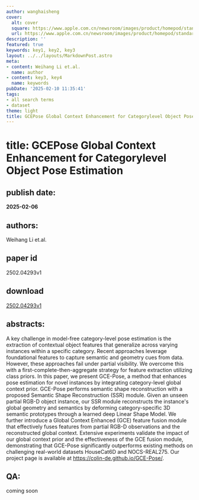 ```yaml
---
author: wanghaisheng
cover:
  alt: cover
  square: https://www.apple.com.cn/newsroom/images/product/homepod/standard/Apple-HomePod-hero-230118_big.jpg.large_2x.jpg
  url: https://www.apple.com.cn/newsroom/images/product/homepod/standard/Apple-HomePod-hero-230118_big.jpg.large_2x.jpg
description: ''
featured: true
keywords: key1, key2, key3
layout: ../../layouts/MarkdownPost.astro
meta:
- content: Weihang Li et.al.
  name: author
- content: key3, key4
  name: keywords
pubDate: '2025-02-10 11:35:41'
tags:
- all search terms
- dataset
theme: light
title: GCEPose Global Context Enhancement for Categorylevel Object Pose Estimation
---
```


# title: GCEPose Global Context Enhancement for Categorylevel Object Pose Estimation 
## publish date: 
**2025-02-06** 
## authors: 
  Weihang Li et.al. 
## paper id
2502.04293v1
## download
[2502.04293v1](http://arxiv.org/abs/2502.04293v1)
## abstracts:
A key challenge in model-free category-level pose estimation is the extraction of contextual object features that generalize across varying instances within a specific category. Recent approaches leverage foundational features to capture semantic and geometry cues from data. However, these approaches fail under partial visibility. We overcome this with a first-complete-then-aggregate strategy for feature extraction utilizing class priors. In this paper, we present GCE-Pose, a method that enhances pose estimation for novel instances by integrating category-level global context prior. GCE-Pose performs semantic shape reconstruction with a proposed Semantic Shape Reconstruction (SSR) module. Given an unseen partial RGB-D object instance, our SSR module reconstructs the instance's global geometry and semantics by deforming category-specific 3D semantic prototypes through a learned deep Linear Shape Model. We further introduce a Global Context Enhanced (GCE) feature fusion module that effectively fuses features from partial RGB-D observations and the reconstructed global context. Extensive experiments validate the impact of our global context prior and the effectiveness of the GCE fusion module, demonstrating that GCE-Pose significantly outperforms existing methods on challenging real-world datasets HouseCat6D and NOCS-REAL275. Our project page is available at https://colin-de.github.io/GCE-Pose/.
## QA:
coming soon
